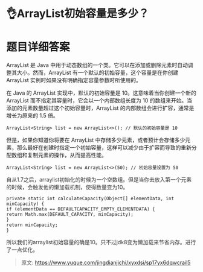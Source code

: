 # 👌ArrayList初始容量是多少？

# 题目详细答案
ArrayList 是 Java 中用于动态数组的一个类。它可以在添加或删除元素时自动调整其大小。然而，ArrayList 有一个默认的初始容量，这个容量是在你创建 ArrayList 实例时如果没有明确指定容量参数时所使用的。

在 Java 的 ArrayList 实现中，默认的初始容量是 10。这意味着当你创建一个新的 ArrayList 而不指定其容量时，它会以一个内部数组长度为 10 的数组来开始。当添加的元素数量超过这个初始容量时，ArrayList 的内部数组会进行扩容，通常是增长为原来的 1.5 倍。

```plain
ArrayList<String> list = new ArrayList<>(); // 默认的初始容量是 10
```

但是，如果你知道你将要在 ArrayList 中存储多少元素，或者预计会存储多少元素，那么最好在创建时指定一个初始容量，这样可以减少由于扩容而导致的重新分配数组和复制元素的操作，从而提高性能。

```plain
ArrayList<String> list = new ArrayList<>(50); // 初始容量设置为 50
```

<font style="color:rgb(51, 51, 51);">自从1.7之后，arraylist初始化的时候为一个空数组。但是当你去放入第一个元素的时候，会触发他的懒加载机制，使得数量变为10。</font>

```plain
private static int calculateCapacity(Object[] elementData, int minCapacity) {
if (elementData == DEFAULTCAPACITY_EMPTY_ELEMENTDATA) {
return Math.max(DEFAULT_CAPACITY, minCapacity);        
}        
return minCapacity;    
}
```

<font style="color:rgb(51, 51, 51);">所以我们的arraylist初始容量的确是10。只不过jdk8变为懒加载来节省内存。进行了一点优化。</font>





> 原文: <https://www.yuque.com/jingdianjichi/xyxdsi/sp17yx6dqwcrail5>